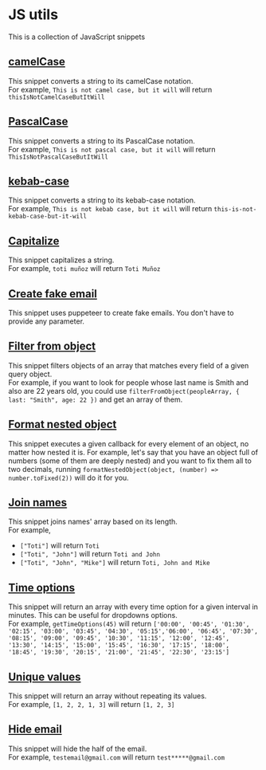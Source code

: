 # JS utils

This is a collection of JavaScript snippets

## [camelCase](./utils/camelCase.js)

This snippet converts a string to its camelCase notation.\
For example, `This is not camel case, but it will` will return `thisIsNotCamelCaseButItWill`

## [PascalCase](./utils/PascalCase.js)

This snippet converts a string to its PascalCase notation.\
For example, `This is not pascal case, but it will` will return `ThisIsNotPascalCaseButItWill`

## [kebab-case](./utils/kebab-case.js)

This snippet converts a string to its kebab-case notation.\
For example, `This is not kebab case, but it will` will return `this-is-not-kebab-case-but-it-will`

## [Capitalize](./utils/capitalize.js)

This snippet capitalizes a string.\
For example, `toti muñoz` will return `Toti Muñoz`

## [Create fake email](./utils/createFakeEmail.js)

This snippet uses puppeteer to create fake emails. You don't have to provide any parameter.

## [Filter from object](./utils/filterFromObject.js)

This snippet filters objects of an array that matches every field of a given query object.\
For example, if you want to look for people whose last name is Smith and also are 22 years old, you could use
`filterFromObject(peopleArray, { last: "Smith", age: 22 })` and get an array of them.

## [Format nested object](./utils/formatNestedObject.js)

This snippet executes a given callback for every element of an object, no matter how nested it is.
For example, let's say that you have an object full of numbers (some of them are deeply nested) and you want to fix them all to two decimals, running `formatNestedObject(object, (number) => number.toFixed(2))` will do it for you.

## [Join names](./utils/joinNames.js)

This snippet joins names' array based on its length.\
For example,

-   `["Toti"]` will return `Toti`
-   `["Toti", "John"]` will return `Toti and John`
-   `["Toti", "John", "Mike"]` will return `Toti, John and Mike`

## [Time options](./utils/timeOptions.js)

This snippet will return an array with every time option for a given interval in minutes. This can be useful for dropdowns options.\
For example, `getTimeOptions(45)` will return `['00:00', '00:45', '01:30', '02:15', '03:00', '03:45', '04:30', '05:15','06:00', '06:45', '07:30', '08:15', '09:00', '09:45', '10:30', '11:15', '12:00', '12:45', '13:30', '14:15', '15:00', '15:45', '16:30', '17:15', '18:00', '18:45', '19:30', '20:15', '21:00', '21:45', '22:30', '23:15']`

## [Unique values](./utils/uniqueValues.js)

This snippet will return an array without repeating its values.\
For example, `[1, 2, 2, 1, 3]` will return `[1, 2, 3]`

## [Hide email](./utils/hideEmail.js)

This snippet will hide the half of the email.\
For example, `testemail@gmail.com` will return `test*****@gmail.com`
